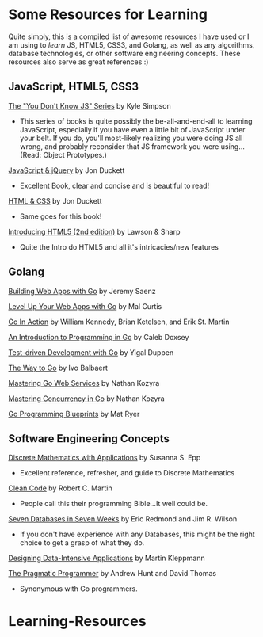 # Some Resources for Learning

Quite simply, this is a compiled list of awesome resources I have used or I am using to _learn_ JS, HTML5, CSS3, and Golang, as well as any algorithms, database technologies, or other software engineering concepts. These resources also serve as great references :)

## JavaScript, HTML5, CSS3

[The "You Don't Know JS" Series](https://github.com/getify/You-Dont-Know-JS/blob/master/README.md#you-dont-know-js-book-series) by Kyle Simpson
* This series of books is quite possibly the be-all-and-end-all to learning JavaScript, especially if you have even a little bit of JavaScript under your belt. If you do, you'll most-likely realizing you were doing JS all wrong, and probably reconsider that JS framework you were using... (Read: Object Prototypes.)

[JavaScript & jQuery](http://javascriptbook.com/) by Jon Duckett
* Excellent Book, clear and concise and is beautiful to read!

[HTML & CSS](http://www.htmlandcssbook.com/) by Jon Duckett
* Same goes for this book!

[Introducing HTML5 (2nd edition)](http://www.amazon.com/Introducing-HTML5-Edition-Voices-Matter/dp/0321784421) by Lawson & Sharp
* Quite the Intro do HTML5 and all it's intricacies/new features

## Golang

[Building Web Apps with Go](https://www.gitbook.com/book/codegangsta/building-web-apps-with-go/details) by Jeremy Saenz

[Level Up Your Web Apps with Go](https://learnable.com/books/level-up-your-web-apps-with-go) by Mal Curtis

[Go In Action](http://www.manning.com/ketelsen/) by William Kennedy, Brian Ketelsen, and Erik St. Martin

[An Introduction to Programming in Go](https://www.golang-book.com/) by Caleb Doxsey

[Test-driven Development with Go](https://leanpub.com/golang-tdd) by Yigal Duppen

[The Way to Go](http://www.amazon.com/The-Way-To-Introduction-Programming/dp/1469769166) by Ivo Balbaert

[Mastering Go Web Services](https://www.packtpub.com/web-development/mastering-go-web-services) by Nathan Kozyra

[Mastering Concurrency in Go](https://www.packtpub.com/application-development/mastering-concurrency-go) by Nathan Kozyra

[Go Programming Blueprints](https://www.packtpub.com/application-development/go-programming-blueprints) by Mat Ryer

## Software Engineering Concepts

[Discrete Mathematics with Applications](http://www.amazon.ca/gp/product/0534360289/ref=pd_lpo_sbs_dp_ss_2?pf_rd_p=1977604502&pf_rd_s=lpo-top-stripe&pf_rd_t=201&pf_rd_i=0495391328&pf_rd_m=A3DWYIK6Y9EEQB&pf_rd_r=1G4677CG6SQ296GJV5KN) by Susanna S. Epp
* Excellent reference, refresher, and guide to Discrete Mathematics

[Clean Code](http://www.amazon.com/The-Clean-Coder-Professional-Programmers/dp/0137081073) by Robert C. Martin
* People call this their programming Bible...It well could be.

[Seven Databases in Seven Weeks](https://pragprog.com/book/rwdata/seven-databases-in-seven-weeks) by Eric Redmond and Jim R. Wilson
* If you don't have experience with any Databases, this might be the right choice to get a grasp of what they do.

[Designing Data-Intensive Applications](http://dataintensive.net/) by Martin Kleppmann

[The Pragmatic Programmer](https://pragprog.com/the-pragmatic-programmer#buy) by Andrew Hunt and David Thomas
* Synonymous with Go programmers.
# Learning-Resources
